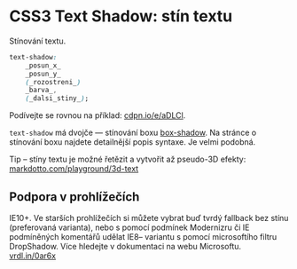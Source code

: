 CSS3 Text Shadow: stín textu
============================

Stínování textu.

```css
text-shadow:
	_posun_x_
	_posun_y_
	(_rozostreni_)
	_barva_,
	(_dalsi_stiny_);
```

Podívejte se rovnou na příklad: [cdpn.io/e/aDLCl](http://cdpn.io/e/aDLCl).

`text-shadow` má dvojče — stínování boxu [box-shadow](css3-box-shadow.md). Na stránce o stínování boxu najdete detailnější popis syntaxe. Je velmi podobná.

Tip – stíny textu je možné řetězit a vytvořit až pseudo-3D efekty: [markdotto.com/playground/3d-text](http://markdotto.com/playground/3d-text/)

Podpora v prohlížečích
----------------------

IE10+. Ve starších prohlížečích si můžete vybrat buď tvrdý fallback bez stínu  (preferovaná varianta), nebo s&nbsp;pomocí podmínek Modernizru či IE podmíněných komentářů udělat IE8– variantu s&nbsp;pomocí microsoftího filtru DropShadow. Více hledejte v dokumentaci na webu Microsoftu. [vrdl.in/0ar6x](http://msdn.microsoft.com/en-us/library/ms533086.aspx)
